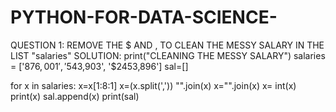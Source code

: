 # PYTHON-FOR-DATA-SCIENCE-

QUESTION 1:
REMOVE THE $ AND , TO CLEAN THE MESSY SALARY IN THE LIST "salaries"
SOLUTION:
print("CLEANING THE MESSY SALARY")
salaries = ['$876,001', '$543,903', '$2453,896']
sal=[]

for x in salaries:
    x=x[1:8:1]
    x=(x.split(','))
    "".join(x)
    x="".join(x)
    x= int(x)
    print(x)
    sal.append(x)
print(sal)
